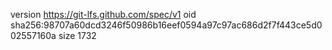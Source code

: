 version https://git-lfs.github.com/spec/v1
oid sha256:98707a60dcd3246f50986b16eef0594a97c97ac686d2f7f443ce5d002557160a
size 1732
